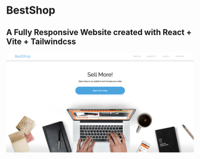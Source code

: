 # BestShop

## A Fully Responsive Website created with React + Vite + Tailwindcss

![Screenshot](screenshot.png)
